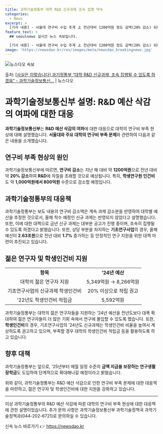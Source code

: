 ```yaml
---
title: 과학기술정통부 대학 R&D 신규과제 조속 집행 약속
categories:
  - News
excerpt: >
  [기사 내용] - 서울대 연구비 수입 추계 上 전년대비 1200억원 정도 감액(20% 감소) 되어 연구에 차…
feature_text: >
  ## seoulnews 실시간 뉴스 속보입니다.

  [기사 내용] - 서울대 연구비 수입 추계 上 전년대비 1200억원 정도 감액(20% 감소) 되어 연구에 차…
image: 'https://newsdao.kr/res/images/meta/newsdao_breakingnews.jpg'
---
```


![뉴스다오 속보](https://newsdao.kr/res/images/meta/newsdao_breakingnews.jpg)

<p>출처: <a href="https://newsdao.kr/3326" rel="dofollow">[사실은 이렇습니다] 과기정통부 “대학 R&D 신규과제, 조속 집행될 수 있도록 하겠음” - 과학기술정보통신…</a> | 뉴스다오</p>

<h1>과학기술정보통신부 설명: R&D 예산 삭감의 여파에 대한 대응</h1>

<p data-ke-size="size16"><b>과학기술정보통신부</b>는 <b>R&D 예산 삭감의 여파</b>에 대한 대응으로 대학의 연구비 부족 현상에 대해 설명했습니다. <b>서울대와 주요 대학의 연구비 부족 문제</b>와 관련하여 다음과 같은 내용을 소개했습니다.</p>

<h2 data-ke-size="size26">연구비 부족 현상의 원인</h2>

<p data-ke-size="size16">과학기술정보통신부에 따르면, <b>연구비 감소</b>는 지난 해 대비 약 <b>1200억원</b>으로 전년 대비 약 <b>20% 감소</b>하여 <b>R&D</b>에 차질을 초래할 것으로 예상됩니다. 특히, <b>학생연구원 인건비</b>도 약 <b>1,000억원에서 800억원</b> 수준으로 감소할 예정입니다.</p>

<h2 data-ke-size="size26">과학기술정통부의 대응책</h2>

<p data-ke-size="size16">과학기술정통부는 보도 내용의 연구비 감소액은 계속 과제 감소분을 반영하여 대학별 예산을 추정한 것으로서, 올해 착수 예정인 신규 과제는 반영되지 않았다고 설명했습니다. 또한, 이에 대한 대책으로 금년 신규 과제는 대부분 공고가 진행 중이며, 조속히 집행될 수 있도록 하겠다고 밝혔습니다. 또한, 상당 부분을 차지하는 <b>기초연구사업</b>의 경우, 올해 예산이 <b>2.63조원</b>으로 전년 대비 <b>1.7%</b> 증가하는 등 안정적인 연구 지원을 위한 대책 마련이 추진되고 있습니다.</p>

<h2 data-ke-size="size26">젊은 연구자 및 학생인건비 지원</h2>

<table>
	<tr>
		<td style="text-align: center; height: 17px;"><b>항목</b></td>
		<td style="text-align: center; height: 17px;"><b>’24년 예산</b></td>
	</tr>
	<tr>
		<td style="text-align: center; height: 17px;">대학의 젊은 연구자 지원</td>
		<td style="text-align: center; height: 17px;">5,349억원 → 8,266억원</td>
	</tr>
	<tr>
		<td style="text-align: center; height: 17px;">기초연구사업의 신규과제 학생인건비</td>
		<td style="text-align: center; height: 17px;">20% 이상으로 적립 권고</td>
	</tr>
	<tr>
		<td style="text-align: center; height: 17px;">’22년도 학생인건비 적립금</td>
		<td style="text-align: center; height: 17px;">5,592억원</td>
	</tr>
</table>

<p data-ke-size="size16">과학기술정통부는 대학의 젊은 연구자들을 지원하는 ’24년 예산을 전년도보다 대폭 확대하여 젊은 연구자들이 더 많은 기회 속에서 연구에 몰입할 수 있도록 했습니다. 또한, <b>학생인건비</b>의 경우, 기초연구사업의 ’24년도 신규과제는 학생인건비 비율을 높여서 계상하도록 권고하고 있으며, 부족할 경우 대학의 학생인건비 적립금 등을 활용하도록 하고 있습니다.</p>

<h2 data-ke-size="size26">향후 대책</h2>

<p data-ke-size="size16">과학기술정통부는 앞으로, ’25년부터 매월 일정 수준의 <b>금액 지급을 보장하는 연구생활장학금</b>도 도입하여 단계적으로 확대해나갈 예정이라고 밝혔습니다.</p>

<p data-ke-size="size16">위와 같이, 과학기술정통부는 R&D 예산 삭감으로 인한 연구비 부족 문제에 대한 대응책을 마련하고, 젊은 연구자 및 학생인건비에 대한 지원을 강화하고 있습니다.</p>

<hr>

<p data-ke-size="size16">이상 과학기술정통부의 R&D 예산 삭감에 따른 대학의 연구비 부족 현상에 대한 대응책에 관한 설명이었습니다. 추가 문의 사항은 과학기술정보통신부 과학기술정책국 과학기술정책과(044-202-6721)로 문의하실 수 있습니다.</p>
 

신속 뉴스 바로가기 👉 <a href="https://newsdao.kr" rel="dofollow">https://newsdao.kr</a>


